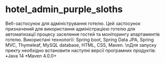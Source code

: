 # hotel_admin_purple_sloths
Веб-застосунок для адміністрування готелю.
Цей застосунок призначений для використання адміністрацією готелю для автоматизації процесу заселення гостей та моніторингу апартаментів готелю.
Використані технології: Spring boot, Spring Data JPA, Spring MVC, Thymeleaf, MySQL database, HTML, CSS, Maven.
\nДля запуску пректу необхідно встановити наступні версії програмних продуктів: 
&#8226;Java 14
&#8226;Maven 4.0.0+



